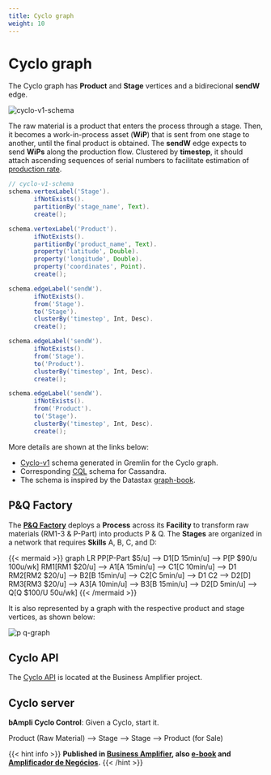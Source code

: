 ```yaml
---
title: Cyclo graph
weight: 10
---
```

# Cyclo graph

The Cyclo graph has **Product** and **Stage** vertices and a bidirecional **sendW** edge.

![cyclo-v1-schema](https://user-images.githubusercontent.com/86032/86792421-dad42e80-c040-11ea-98c6-7e7f324c8d1b.jpg)

The raw material is a product that enters the process through a stage. Then, it becomes a work-in-process asset (**WiP**) that is sent from one stage to another, until the final product is obtained. The **sendW** edge expects to send **WiPs** along the production flow. Clustered by **timestep**, it should attach ascending sequences of serial numbers to facilitate estimation of [production rate](https://en.wikipedia.org/wiki/German_tank_problem).

```groovy
// cyclo-v1-schema
schema.vertexLabel('Stage').
       ifNotExists().
       partitionBy('stage_name', Text).
       create();

schema.vertexLabel('Product').
       ifNotExists().
       partitionBy('product_name', Text).
       property('latitude', Double).
       property('longitude', Double).
       property('coordinates', Point).
       create();

schema.edgeLabel('sendW').
       ifNotExists().
       from('Stage').
       to('Stage').
       clusterBy('timestep', Int, Desc).
       create();

schema.edgeLabel('sendW').
       ifNotExists().
       from('Stage').
       to('Product').
       clusterBy('timestep', Int, Desc).
       create();

schema.edgeLabel('sendW').
       ifNotExists().
       from('Product').
       to('Stage').
       clusterBy('timestep', Int, Desc).
       create();
```
More details are shown at the links below:
- [Cyclo-v1](https://github.com/bampli/bampli/blob/master/datastax/models/cyclo-v1-schema.groovy) schema generated in Gremlin for the Cyclo graph.
- Corresponding [CQL](https://github.com/bampli/bampli/blob/master/datastax/models/cyclo-v1-schema.cql) schema for Cassandra. 
- The schema is inspired by the Datastax [graph-book](https://github.com/datastax/graph-book).

## P&Q Factory

The [**P&Q Factory**](/posts/pq-factory/) deploys a  **Process** across its **Facility** to transform raw materials (RM1-3 & P-Part) into products P & Q. The **Stages** are organized in a network that requires **Skills** A, B, C, and D:

{{< mermaid >}}
graph LR
    PP[P-Part $5/u] --> D1[D 15min/u] --> P[P $90/u 100u/wk]
    RM1[RM1 $20/u] --> A1[A 15min/u] --> C1[C 10min/u] --> D1
    RM2[RM2 $20/u] --> B2[B 15min/u] --> C2[C 5min/u] --> D1
    C2 --> D2[D]
    RM3[RM3 $20/u] --> A3[A 10min/u] --> B3[B 15min/u] --> D2[D 5min/u] --> Q[Q $100/U 50u/wk]
{{< /mermaid >}}

It is also represented by a graph with the respective product and stage vertices, as shown below:

![p q-graph](https://user-images.githubusercontent.com/86032/86799006-d2332680-c047-11ea-8d02-9da1042c1e51.png)

## Cyclo API

The [Cyclo API](https://app.swaggerhub.com/apis/motta/bampli) is located at the Business Amplifier project.

## Cyclo server

**bAmpli Cyclo Control**: Given a Cyclo, start it.

Product (Raw Material) --> Stage --> Stage --> Product (for Sale)

{{< hint info >}}
**Published in [Business Amplifier](https://www.amazon.com/Business-Amplifier-M-Sc-Motta-Lopes/dp/B083XGK14Q), also [e-book](https://www.amazon.com/Business-Amplifier-Jose-Motta-Lopes-ebook-dp-B086L6V6QY/dp/B086L6V6QY/) and [Amplificador de Negócios](https://www.amazon.com/M-Sc-Jose-Motta-Lopes/dp/8592301009).**
{{< /hint >}}
